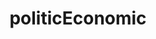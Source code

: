 ---
title: politicEconomic
description: political economy study
image: communism.png

# Badge style
style:
    background: "#2a9d8f"
    color: "#fff"
---